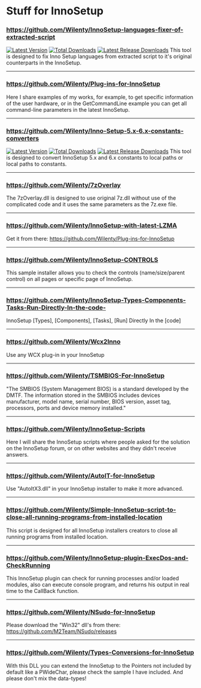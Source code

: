# Stuff for InnoSetup

### https://github.com/Wilenty/InnoSetup-languages-fixer-of-extracted-script
[![Latest Version](https://img.shields.io/github/release/Wilenty/InnoSetup-languages-fixer-of-extracted-script.svg)](https://github.com/Wilenty/InnoSetup-languages-fixer-of-extracted-script/releases/latest)
[![Total Downloads](https://img.shields.io/github/downloads/Wilenty/InnoSetup-languages-fixer-of-extracted-script/total.svg)](https://github.com/Wilenty/InnoSetup-languages-fixer-of-extracted-script/releases)
[![Latest Release Downloads](https://img.shields.io/github/downloads/Wilenty/InnoSetup-languages-fixer-of-extracted-script/latest/total.svg)](https://github.com/Wilenty/InnoSetup-languages-fixer-of-extracted-script/releases/latest)
This tool is designed to fix Inno Setup languages from extracted script to it's original counterparts in the InnoSetup.

---
### https://github.com/Wilenty/Plug-ins-for-InnoSetup
Here I share examples of my works, for example, to get specific information of the user hardware, or in the GetCommandLine example you can get all command-line parameters in the latest InnoSetup.

---
### https://github.com/Wilenty/Inno-Setup-5.x-6.x-constants-converters
[![Latest Version](https://img.shields.io/github/release/Wilenty/Inno-Setup-5.x-6.x-constants-converters.svg)](https://github.com/Wilenty/Inno-Setup-5.x-6.x-constants-converters/releases/latest)
[![Total Downloads](https://img.shields.io/github/downloads/Wilenty/Inno-Setup-5.x-6.x-constants-converters/total.svg)](https://github.com/Wilenty/Inno-Setup-5.x-6.x-constants-converters/releases)
[![Latest Release Downloads](https://img.shields.io/github/downloads/Wilenty/Inno-Setup-5.x-6.x-constants-converters/latest/total.svg)](https://github.com/Wilenty/Inno-Setup-5.x-6.x-constants-converters/releases/latest)
This tool is designed to convert InnoSetup 5.x and 6.x constants to local paths or local paths to constants.

---
### https://github.com/Wilenty/7zOverlay
The 7zOverlay.dll is designed to use original 7z.dll without use of the complicated code and it uses the same parameters as the 7z.exe file.

---
### https://github.com/Wilenty/InnoSetup-with-latest-LZMA
Get it from there: https://github.com/Wilenty/Plug-ins-for-InnoSetup

---
### https://github.com/Wilenty/InnoSetup-CONTROLS
This sample installer allows you to check the controls (name/size/parent control) on all pages or specific page of InnoSetup.

---
### https://github.com/Wilenty/InnoSetup-Types-Components-Tasks-Run-Directly-In-the-code-
InnoSetup [Types], [Components], [Tasks], [Run] Directly In the [code] 

---
### https://github.com/Wilenty/Wcx2Inno
Use any WCX plug-in in your InnoSetup 

---
### https://github.com/Wilenty/TSMBIOS-For-InnoSetup
"The SMBIOS (System Management BIOS) is a standard developed by the DMTF. The information stored in the SMBIOS includes devices manufacturer, model name, serial number, BIOS version, asset tag, processors, ports and device memory installed."

---
### https://github.com/Wilenty/InnoSetup-Scripts
Here I will share the InnoSetup scripts where people asked for the solution on the InnoSetup forum, or on other websites and they didn't receive answers.

---
### https://github.com/Wilenty/AutoIT-for-InnoSetup
Use "AutoItX3.dll" in your InnoSetup installer to make it more advanced.

---
### https://github.com/Wilenty/Simple-InnoSetup-script-to-close-all-running-programs-from-installed-location
This script is designed for all InnoSetup installers creators to close all running programs from installed location.

---
### https://github.com/Wilenty/InnoSetup-plugin-ExecDos-and-CheckRunning
This InnoSetup plugin can check for running processes and/or loaded modules, also can execute console program, and returns his output in real time to the CallBack function.

---
### https://github.com/Wilenty/NSudo-for-InnoSetup
Please download the "Win32" dll's from there: https://github.com/M2Team/NSudo/releases 

---
### https://github.com/Wilenty/Types-Conversions-for-InnoSetup
With this DLL you can extend the InnoSetup to the Pointers not included by default like a PWideChar, please check the sample I have included. And please don't mix the data-types! 
